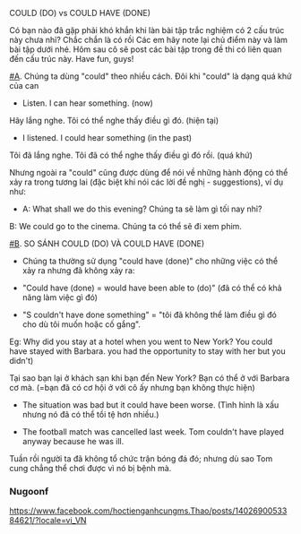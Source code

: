COULD (DO) vs COULD HAVE (DONE)

Có bạn nào đã gặp phải khó khắn khi làn bài tập trắc nghiệm có 2 cấu trúc này chưa nhỉ? Chắc chắn là có rồi  Các em hãy note lại chủ điểm này và làm bài tập dưới nhé. Hôm sau cô sẽ post các bài tập trong đề thi có liên quan đến cấu trúc này. Have fun, guys!

[#A](https://www.facebook.com/hashtag/a?__eep__=6&__cft__[0]=AZUsmOebtZZSHfOZNoDGdl2S3wkeHbIKrH4GUfJFxTBUyEHVsMkhMZz_A5jA7ioQJkRxbl8EfVSx53_AQaqU91IDqZ9eIe-Z6Yd4GNxP4k0wTuKUOaLaaNW4FRMlrn0FneSKEo3iqTE9Cy0yMKfA9_3vPpnXE4wtNOPoDZheWmk_uA&__tn__=*NK-R). Chúng ta dùng "could" theo nhiều cách. Đôi khi "could" là dạng quá khứ của can

- Listen. I can hear something. (now)

Hãy lắng nghe. Tôi có thể nghe thấy điều gì đó. (hiện tại)

- I listened. I could hear something (in the past)

Tôi đã lắng nghe. Tôi đã có thể nghe thấy điều gì đó rồi. (quá khứ)

Nhưng ngoài ra "could" cũng được dùng để nói về những hành động có thể xảy ra trong tương lai (đặc biệt khi nói các lời đề nghị - suggestions), ví dụ như:

- A: What shall we do this evening? Chúng ta sẽ làm gì tối nay nhỉ?

B: We could go to the cinema. Chúng ta có thể sẽ đi xem phim.

[#B](https://www.facebook.com/hashtag/b?__eep__=6&__cft__[0]=AZUsmOebtZZSHfOZNoDGdl2S3wkeHbIKrH4GUfJFxTBUyEHVsMkhMZz_A5jA7ioQJkRxbl8EfVSx53_AQaqU91IDqZ9eIe-Z6Yd4GNxP4k0wTuKUOaLaaNW4FRMlrn0FneSKEo3iqTE9Cy0yMKfA9_3vPpnXE4wtNOPoDZheWmk_uA&__tn__=*NK-R). SO SÁNH COULD (DO) VÀ COULD HAVE (DONE)

- Chúng ta thường sử dụng "could have (done)" cho những việc có thể xảy ra nhưng đã không xảy ra:

- "Could have (done) = would have been able to (do)" (đã có thể có khả năng làm việc gì đó)

- "S couldn't have done something" = "tôi đã không thể làm điều gì đó cho dù tôi muốn hoặc cố gắng".

Eg: Why did you stay at a hotel when you went to New York? You could have stayed with Barbara.  you had the opportunity to stay with her but you didn't)

Tại sao bạn lại ở khách sạn khi bạn đến New York? Bạn có thể ở với Barbara cơ mà. (=bạn đã có cơ hội ở với cô ấy nhưng bạn không thực hiện)

- The situation was bad but it could have been worse. (Tình hình là xấu nhưng nó đã có thể tồi tệ hơn nhiều.)

- The football match was cancelled last week. Tom couldn't have played anyway because he was ill.

Tuần rồi người ta đã không tổ chức trận bóng đá đó; nhưng dù sao Tom cung chẳng thể chơi được vì nó bị bệnh mà.


### Nugoonf 

https://www.facebook.com/hoctienganhcungms.Thao/posts/1402690053384621/?locale=vi_VN